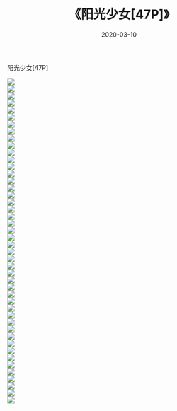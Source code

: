 ﻿---
layout: post
title:  《阳光少女[47P]》
date:   2020-03-10
img: http://img.660000.xyz/Sharelink/唯美/2020/阳光少女[47P]/000.jpg
categories: [美女, 清纯, 唯美]
---

阳光少女[47P]

  ![](http://img.660000.xyz/Sharelink/唯美/2020/阳光少女[47P]/001.jpg) <br> ![](http://img.660000.xyz/Sharelink/唯美/2020/阳光少女[47P]/002.jpg) <br> ![](http://img.660000.xyz/Sharelink/唯美/2020/阳光少女[47P]/003.jpg) <br> ![](http://img.660000.xyz/Sharelink/唯美/2020/阳光少女[47P]/004.jpg) <br> ![](http://img.660000.xyz/Sharelink/唯美/2020/阳光少女[47P]/005.jpg) <br> ![](http://img.660000.xyz/Sharelink/唯美/2020/阳光少女[47P]/006.jpg) <br> ![](http://img.660000.xyz/Sharelink/唯美/2020/阳光少女[47P]/007.jpg) <br> ![](http://img.660000.xyz/Sharelink/唯美/2020/阳光少女[47P]/008.jpg) <br> ![](http://img.660000.xyz/Sharelink/唯美/2020/阳光少女[47P]/009.jpg) <br> ![](http://img.660000.xyz/Sharelink/唯美/2020/阳光少女[47P]/010.jpg) <br> ![](http://img.660000.xyz/Sharelink/唯美/2020/阳光少女[47P]/011.jpg) <br> ![](http://img.660000.xyz/Sharelink/唯美/2020/阳光少女[47P]/012.jpg) <br> ![](http://img.660000.xyz/Sharelink/唯美/2020/阳光少女[47P]/013.jpg) <br> ![](http://img.660000.xyz/Sharelink/唯美/2020/阳光少女[47P]/014.jpg) <br> ![](http://img.660000.xyz/Sharelink/唯美/2020/阳光少女[47P]/015.jpg) <br> ![](http://img.660000.xyz/Sharelink/唯美/2020/阳光少女[47P]/016.jpg) <br> ![](http://img.660000.xyz/Sharelink/唯美/2020/阳光少女[47P]/017.jpg) <br> ![](http://img.660000.xyz/Sharelink/唯美/2020/阳光少女[47P]/018.jpg) <br> ![](http://img.660000.xyz/Sharelink/唯美/2020/阳光少女[47P]/019.jpg) <br> ![](http://img.660000.xyz/Sharelink/唯美/2020/阳光少女[47P]/020.jpg) <br> ![](http://img.660000.xyz/Sharelink/唯美/2020/阳光少女[47P]/021.jpg) <br> ![](http://img.660000.xyz/Sharelink/唯美/2020/阳光少女[47P]/022.jpg) <br> ![](http://img.660000.xyz/Sharelink/唯美/2020/阳光少女[47P]/023.jpg) <br> ![](http://img.660000.xyz/Sharelink/唯美/2020/阳光少女[47P]/024.jpg) <br> ![](http://img.660000.xyz/Sharelink/唯美/2020/阳光少女[47P]/025.jpg) <br> ![](http://img.660000.xyz/Sharelink/唯美/2020/阳光少女[47P]/026.jpg) <br> ![](http://img.660000.xyz/Sharelink/唯美/2020/阳光少女[47P]/027.jpg) <br> ![](http://img.660000.xyz/Sharelink/唯美/2020/阳光少女[47P]/028.jpg) <br> ![](http://img.660000.xyz/Sharelink/唯美/2020/阳光少女[47P]/029.jpg) <br> ![](http://img.660000.xyz/Sharelink/唯美/2020/阳光少女[47P]/030.jpg) <br> ![](http://img.660000.xyz/Sharelink/唯美/2020/阳光少女[47P]/031.jpg) <br> ![](http://img.660000.xyz/Sharelink/唯美/2020/阳光少女[47P]/032.jpg) <br> ![](http://img.660000.xyz/Sharelink/唯美/2020/阳光少女[47P]/033.jpg) <br> ![](http://img.660000.xyz/Sharelink/唯美/2020/阳光少女[47P]/034.jpg) <br> ![](http://img.660000.xyz/Sharelink/唯美/2020/阳光少女[47P]/035.jpg) <br> ![](http://img.660000.xyz/Sharelink/唯美/2020/阳光少女[47P]/036.jpg) <br> ![](http://img.660000.xyz/Sharelink/唯美/2020/阳光少女[47P]/037.jpg) <br> ![](http://img.660000.xyz/Sharelink/唯美/2020/阳光少女[47P]/038.jpg) <br> ![](http://img.660000.xyz/Sharelink/唯美/2020/阳光少女[47P]/039.jpg) <br> ![](http://img.660000.xyz/Sharelink/唯美/2020/阳光少女[47P]/040.jpg) <br> ![](http://img.660000.xyz/Sharelink/唯美/2020/阳光少女[47P]/041.jpg) <br> ![](http://img.660000.xyz/Sharelink/唯美/2020/阳光少女[47P]/042.jpg) <br> ![](http://img.660000.xyz/Sharelink/唯美/2020/阳光少女[47P]/043.jpg) <br> ![](http://img.660000.xyz/Sharelink/唯美/2020/阳光少女[47P]/044.jpg) <br> ![](http://img.660000.xyz/Sharelink/唯美/2020/阳光少女[47P]/045.jpg) <br> ![](http://img.660000.xyz/Sharelink/唯美/2020/阳光少女[47P]/046.jpg) <br>
